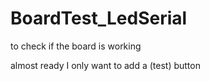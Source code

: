 # BoardTest_LedSerial
to check if the board is working

almost ready
I only want to add a (test) button
